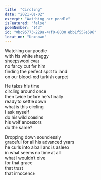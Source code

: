 ```yaml
---
title: "Circling"
date: "2021-01-02"
excerpt: "Watching our poodle"
isFeatured: "false"
poemNumber: "143"
id: "8bc95773-229a-4cf0-8030-ebb1f555e596"
location: "Unknown"
---
```


Watching our poodle  
with his white shaggy  
sheepswool coat  
no fancy cut for him  
finding the perfect spot to land  
on our blood-red turkish carpet

He takes his time  
circling around once  
then twice before he's finally  
ready to settle down  
what is this circling  
I ask myself  
do his wild cousins  
his wolf ancestors  
do the same?

Dropping down soundlessly  
graceful for all his advanced years  
he curls into a ball and is asleep  
in what seems no time at all  
what I wouldn't give  
for that grace  
that trust  
that innocence
